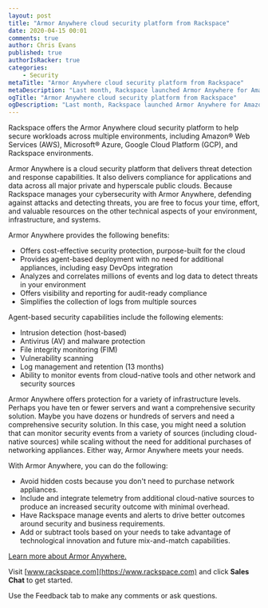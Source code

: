 ```yaml
---
layout: post
title: "Armor Anywhere cloud security platform from Rackspace"
date: 2020-04-15 00:01
comments: true
author: Chris Evans
published: true
authorIsRacker: true
categories:
    - Security
metaTitle: "Armor Anywhere cloud security platform from Rackspace"
metaDescription: "Last month, Rackspace launched Armor Anywhere for Amazon&reg; Web Services (AWS), Microsoft&reg; Azure, Google Cloud Platform (GCP), and private cloud platforms."
ogTitle: "Armor Anywhere cloud security platform from Rackspace"
ogDescription: "Last month, Rackspace launched Armor Anywhere for Amazon&reg; Web Services (AWS), Microsoft&reg; Azure, Google Cloud Platform (GCP), and private cloud platforms."
---
```


Rackspace offers the Armor Anywhere cloud security platform to help secure
workloads across multiple environments, including  Amazon&reg; Web Services
(AWS), Microsoft&reg; Azure, Google Cloud Platform (GCP), and Rackspace
environments.

<!-- more -->

Armor Anywhere is a cloud security platform that delivers threat detection and
response capabilities. It also delivers compliance for applications and data across
all major private and hyperscale public clouds. Because Rackspace manages your
cybersecurity with Armor Anywhere, defending against attacks and detecting
threats, you are free to focus your time, effort, and valuable resources on the
other technical aspects of your environment, infrastructure, and systems.


Armor Anywhere provides the following benefits:

- Offers cost-effective security protection, purpose-built for the cloud
- Provides agent-based deployment with no need for additional appliances,
  including easy DevOps integration
- Analyzes and correlates millions of events and log data to detect threats in
  your environment
- Offers visibility and reporting for audit-ready compliance
- Simplifies the collection of logs from multiple sources

Agent-based security capabilities include the following elements:

- Intrusion detection (host-based)
- Antivirus (AV) and malware protection
- File integrity monitoring (FIM)
- Vulnerability scanning
- Log management and retention (13 months)
- Ability to monitor events from cloud-native tools and other network and
  security sources

Armor Anywhere offers protection for a variety of infrastructure levels. Perhaps
you have ten or fewer servers and want a comprehensive security solution. Maybe
you have dozens or hundreds of servers and need a comprehensive security solution.
In this case, you might need a solution that can monitor security events from a variety
of sources (including cloud-native
sources) while scaling without the need for additional purchases of networking
appliances. Either way, Armor Anywhere meets your needs.

With Armor Anywhere, you can do the following:

- Avoid hidden costs because you don't need to purchase network appliances.
- Include and integrate telemetry from additional cloud-native sources to
  produce an increased security outcome with minimal overhead.
- Have Rackspace manage events and alerts to drive better outcomes around
  security and business requirements.
- Add or subtract tools based on your needs to take advantage of technological
  innovation and future mix-and-match capabilities.


<a class="cta teal" id="cta" href="https://www.rackspace.com/lp/armor-anywhere">Learn more about Armor Anywhere.</a>

Visit [www.rackspace.com](https://www.rackspace.com) and click **Sales Chat**
to get started.

Use the Feedback tab to make any comments or ask questions.
